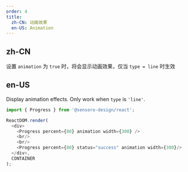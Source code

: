```yaml
---
order: 4
title:
  zh-CN: 动画效果
  en-US: Animation
---
```


## zh-CN
设置 `animation` 为 `true` 时，将会显示动画效果，仅当 `type = line` 时生效

## en-US

Display animation effects. Only work when `type` is `'line'`.

```js
import { Progress } from '@sensoro-design/react';

ReactDOM.render(
  <div>
    <Progress percent={80} animation width={300} />
    <br/>
    <br/>
    <Progress percent={80} status="success" animation width={300}/>
  </div>,
  CONTAINER
);
```

